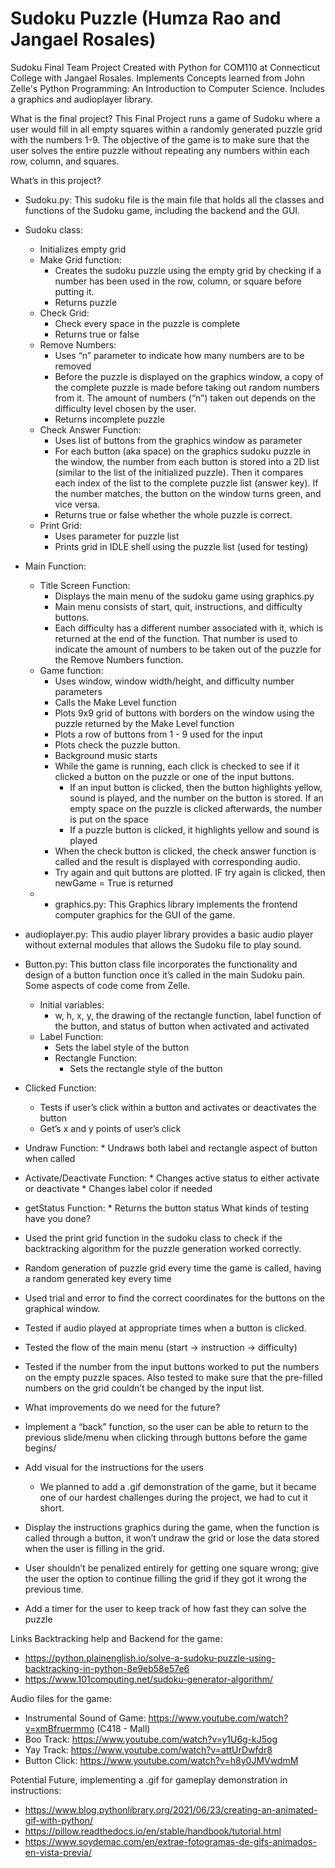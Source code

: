# Sudoku Puzzle (Humza Rao and Jangael Rosales)
Sudoku Final Team Project Created with Python for COM110 at Connecticut College with Jangael Rosales. Implements Concepts learned from John Zelle's Python Programming: An Introduction to Computer Science. Includes a graphics and audioplayer library.


What is the final project? 
This Final Project runs a game of Sudoku where a user would fill in all empty squares within a randomly generated puzzle grid with the numbers 1-9. The objective of the game is to make sure that the user solves the entire puzzle without repeating any numbers within each row, column, and squares. 


What’s in this project?
* Sudoku.py: This sudoku file is the main file that holds all the classes and functions of the Sudoku game, including the backend and the GUI. 
* Sudoku class:
   * Initializes empty grid
   * Make Grid function:
      * Creates the sudoku puzzle using the empty grid by checking if a number has been used in the row, column, or square before putting it.
      * Returns puzzle
   * Check Grid:
      * Check every space in the puzzle is complete
      * Returns true or false
   * Remove Numbers:
      * Uses “n” parameter to indicate how many numbers are to be removed
      * Before the puzzle is displayed on the graphics window, a copy of the complete puzzle is made before taking out random numbers from it. The amount of numbers (“n”) taken out depends on the difficulty level chosen by the user.
      * Returns incomplete puzzle
   * Check Answer Function:
      * Uses list of buttons from the graphics window as parameter
      * For each button (aka space) on the graphics sudoku puzzle in the window, the number from each button is stored into a 2D list (similar to the list of the initialized puzzle). Then it compares each index of the list to the complete puzzle list (answer key). If the number matches, the button on the window turns green, and vice versa.
      * Returns true or false whether the whole puzzle is correct.
   * Print Grid:
      * Uses parameter for puzzle list
      * Prints grid in IDLE shell using the puzzle list (used for testing)


* Main Function:
   * Title Screen Function:
      * Displays the main menu of the sudoku game using graphics.py
      * Main menu consists of start, quit, instructions, and difficulty buttons.
      * Each difficulty has a different number associated with it, which is returned at the end of the function. That number is used to indicate the amount of numbers to be taken out of the puzzle for the Remove Numbers function.
   * Game function:
      * Uses window, window width/height, and difficulty number parameters
      * Calls the Make Level function
      * Plots 9x9 grid of buttons with borders on the window using the puzzle returned by the Make Level function
      * Plots a row of buttons from 1 - 9 used for the input
      * Plots check the puzzle button.
      * Background music starts
      * While the game is running, each click is checked to see if it clicked a button on the puzzle or one of the input buttons.
         * If an input button is clicked, then the button highlights yellow, sound is played, and the number on the button is stored. If an empty space on the puzzle is clicked afterwards, the number is put on the space
         * If a puzzle button is clicked, it highlights yellow and sound is played
      * When the check button is clicked, the check answer function is called and the result is displayed with corresponding audio.
      * Try again and quit buttons are plotted. IF try again is clicked, then newGame = True is returned
   * * graphics.py: This Graphics library implements the frontend computer graphics for the GUI of the game. 
* audioplayer.py: This audio player library provides a basic audio player without external modules that allows the Sudoku file to play sound. 
* Button.py: This button class file incorporates the functionality and design of a button function once it’s called in the main Sudoku pain. Some aspects of code come from Zelle. 
   * Initial variables:
      * w, h, x, y, the drawing of the rectangle function, label function of the button, and status of button when activated and activated
   * Label Function: 
      * Sets the label style of the button
      * Rectangle Function:
         * Sets the rectangle style of the button
* Clicked Function: 
   * Tests if user’s click within a button and activates or deactivates the button
   * Get’s x and y points of user’s click
* Undraw Function: 
      * Undraws both label and rectangle aspect of button when called
* Activate/Deactivate Function: 
      * Changes active status to either activate or deactivate
      * Changes label color if needed
* getStatus Function: 
      * Returns the button status
What kinds of testing have you done?
* Used the print grid function in the sudoku class to check if the backtracking algorithm for the puzzle generation worked correctly.
* Random generation of puzzle grid every time the game is called, having a random generated key every time 
* Used trial and error to find the correct coordinates for the buttons on the graphical window.
* Tested if audio played at appropriate times when a button is clicked.
* Tested the flow of the main menu (start -> instruction -> difficulty)
* Tested if the number from the input buttons worked to put the numbers on the empty puzzle spaces. Also tested to make sure that the pre-filled numbers on the grid couldn’t be changed by the input list.
* What improvements do we need for the future?
* Implement a “back” function, so the user can be able to return to the previous slide/menu when clicking through buttons before the game begins/
* Add visual for the instructions for the users
   * We planned to add a .gif demonstration of the game, but it became one of our hardest challenges during the project, we had to cut it short. 
* Display the instructions graphics during the game, when the function is called through a button, it won’t undraw the grid or lose the data stored when the user is filling in the grid.
* User shouldn’t be penalized entirely for getting one square wrong; give the user the option to continue filling the grid if they got it wrong the previous time. 
* Add a timer for the user to keep track of how fast they can solve the puzzle


Links
Backtracking help and Backend for the game:
* https://python.plainenglish.io/solve-a-sudoku-puzzle-using-backtracking-in-python-8e9eb58e57e6
* https://www.101computing.net/sudoku-generator-algorithm/


Audio files for the game:
* Instrumental Sound of Game: https://www.youtube.com/watch?v=xmBfruermmo (C418 - Mall)
* Boo Track: https://www.youtube.com/watch?v=y1U6g-kJ5og
* Yay Track: https://www.youtube.com/watch?v=attUrDwfdr8
* Button Click: https://www.youtube.com/watch?v=h8y0JMVwdmM


Potential Future, implementing a .gif for gameplay demonstration in instructions:
* https://www.blog.pythonlibrary.org/2021/06/23/creating-an-animated-gif-with-python/
* https://pillow.readthedocs.io/en/stable/handbook/tutorial.html
* https://www.soydemac.com/en/extrae-fotogramas-de-gifs-animados-en-vista-previa/
